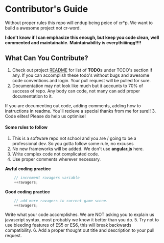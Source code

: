 # Contributor's Guide

Without proper rules this repo will endup being peice of cr*p. We want to build a awesome project not cr-word.

**I don't know if I can emphasize this enough, but keep you code clean, well commented and maintainable.**
**Maintainability is everythiiiingg!!!!**


## What Can You Contribute? 
1. Check out project [README](https://github.com/primeninja/yelp-camp-advanced/blob/master/readme.md) for list of **TODO**s under TODO's section if any. If you can accomplish these todo's without bugs and awesome code conventions and login. Your pull request will be pulled for sure.
2. Documentation may not look like much but it accounts to 70% of success of repo. Any body can code, not many can add proper documentation to it. 

If you are documenting out code, adding comments, adding how to instructions in readme. You'll recieve a special thanks from me for sure!!
3. Code elites! Please do help us optimise! 




#### Some rules to follow
1. This is a software repo not school and you are / going to be a professional dev. So you gotta follow some rule, no excuses    
2. No new frameworks will be added. We don't use **angular.js** here. 
3. Write complex code not complicated code.
4. Use proper comments wherever necessary.
  
**Awful coding practice**
``` javascript
    // increment ravagers variable
    ++ravagers;
```

**Good coding practice**
``` javascript
    // add more ravagers to current game scene.
    ++ravagers;
```

Write what your code accomplishes. We are NOT asking you to explain us javascript syntax, most probably we know it better than you do.
5. Try not to use bleeding features of ES5 or ES6, this will break backwards compatibility.
6. Add a proper thought out title and description to your pull request. 






